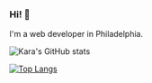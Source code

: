 ### Hi! 👋

I'm a web developer in Philadelphia. 

![Kara's GitHub stats](https://github-readme-stats.vercel.app/api?username=karajsch&show_icons=true)

[![Top Langs](https://github-readme-stats.vercel.app/api/top-langs/?username=karajsch&layout=compact)](https://github.com/karajsch/github-readme-stats)


